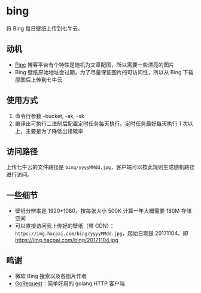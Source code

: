 # bing

将 Bing 每日壁纸上传到七牛云。

## 动机

* [Pipe](https://github.com/b3log/pipe) 博客平台有个特性是随机为文章配图，所以需要一些漂亮的图片
* Bing 壁纸原始地址会过期，为了尽量保证图片的可访问性，所以从 Bing 下载原图后上传到七牛云

## 使用方式

1. 命令行参数 -bucket, -ak, -sk
2. 编译出可执行二进制后配置定时任务每天执行。定时任务最好每天执行 1 次以上，主要是为了降低出错概率

## 访问路径

上传七牛云的文件路径是 `bing/yyyyMMdd.jpg`，客户端可以按此规则生成随机路径进行访问。

## 一些细节

* 壁纸分辨率是 1920*1080，按每张大小 500K 计算一年大概需要 180M 存储空间
* 可以直接访问我上传好的壁纸（带 CDN）：`https://img.hacpai.com/bing/yyyyMMdd.jpg`，起始日期是 20171104，即 https://img.hacpai.com/bing/20171104.jpg

## 鸣谢

* 微软 Bing 搜索以及各图片作者
* [GoRequest](https://github.com/parnurzeal/gorequest)：简单好用的 golang HTTP 客户端
